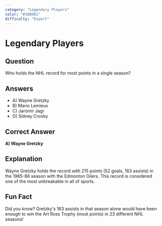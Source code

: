 ```yaml
---
category: "Legendary Players"
color: "#10B981"
difficulty: "Expert"
---
```


# Legendary Players

## Question
Who holds the NHL record for most points in a single season?

## Answers
- A) Wayne Gretzky
- B) Mario Lemieux
- C) Jaromir Jagr
- D) Sidney Crosby

## Correct Answer
**A) Wayne Gretzky**

## Explanation
Wayne Gretzky holds the record with 215 points (52 goals, 163 assists) in the 1985-86 season with the Edmonton Oilers. This record is considered one of the most unbreakable in all of sports.

## Fun Fact
Did you know? Gretzky's 163 assists in that season alone would have been enough to win the Art Ross Trophy (most points) in 23 different NHL seasons!
